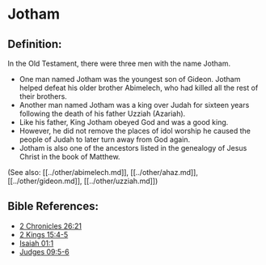 # Jotham #

## Definition: ##

In the Old Testament, there were three men with the name Jotham.

* One man named Jotham was the youngest son of Gideon. Jotham helped defeat his older brother Abimelech, who had killed all the rest of their brothers.
* Another man named Jotham was a king over Judah for sixteen years following the death of his father Uzziah (Azariah).
* Like his father, King Jotham obeyed God and was a good king.
* However, he did not remove the places of idol worship he caused the people of Judah to later turn away from God again.
* Jotham is also one of the ancestors listed in the genealogy of Jesus Christ in the book of Matthew.

(See also: [[../other/abimelech.md]], [[../other/ahaz.md]], [[../other/gideon.md]], [[../other/uzziah.md]])

## Bible References: ##

* [2 Chronicles 26:21](en/tn/2ch/help/26/21)
* [2 Kings 15:4-5](en/tn/2ki/help/15/04)
* [Isaiah 01:1](en/tn/isa/help/01/01)
* [Judges 09:5-6](en/tn/jdg/help/09/05)